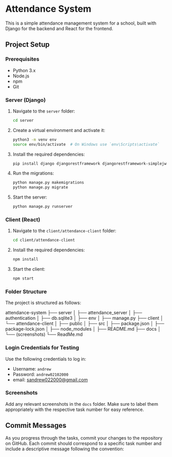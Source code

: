# Attendance System

This is a simple attendance management system for a school, built with Django for the backend and React for the frontend.

## Project Setup

### Prerequisites

- Python 3.x
- Node.js
- npm
- Git

### Server (Django)

1. Navigate to the `server` folder:
    ```bash
    cd server
    ```
2. Create a virtual environment and activate it:
    ```bash
    python3 -m venv env
    source env/bin/activate  # On Windows use `env\Scripts\activate`
    ```
3. Install the required dependencies:
    ```bash
    pip install django djangorestframework djangorestframework-simplejwt
    ```
4. Run the migrations:
    ```bash
    python manage.py makemigrations
    python manage.py migrate
    ```
5. Start the server:
    ```bash
    python manage.py runserver
    ```

### Client (React)

1. Navigate to the `client/attendance-client` folder:
    ```bash
    cd client/attendance-client
    ```
2. Install the required dependencies:
    ```bash
    npm install
    ```
3. Start the client:
    ```bash
    npm start
    ```

### Folder Structure

The project is structured as follows:


attendance-system
├── server
│ ├── attendance_server
│ ├── authentication
│ ├── db.sqlite3
│ ├── env
│ ├── manage.py
├── client
│ └── attendance-client
│ ├── public
│ ├── src
│ ├── package.json
│ ├── package-lock.json
│ ├── node_modules
│ ├── README.md
├── docs
│ └── (screenshots)
└── ReadMe.md


### Login Credentials for Testing

Use the following credentials to log in:
- Username: `andrew`
- Password: `andrew02102000`
- email: sandrew022000@gmail.com

### Screenshots

Add any relevant screenshots in the `docs` folder. Make sure to label them appropriately with the respective task number for easy reference.

## Commit Messages

As you progress through the tasks, commit your changes to the repository on GitHub. Each commit should correspond to a specific task number and include a descriptive message following the convention:

